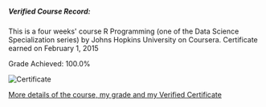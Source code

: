##### Verified Course Record:
This is a four weeks' course R Programming (one of the Data Science Specialization series) by Johns Hopkins University on Coursera. Certificate earned on February 1, 2015

Grade Achieved: 100.0%

![Certificate](https://github.com/lisalisadong/data-science/blob/master/r-programming/certificate.png)

[More details of the course, my grade and my Verified Certificate](https://www.coursera.org/account/accomplishments/records/JqEft9pg2bSkryV9)